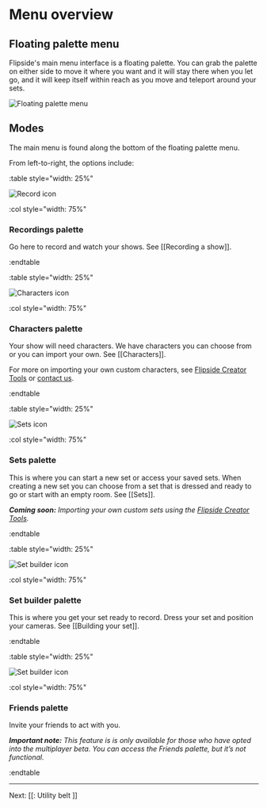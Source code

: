 # Menu overview

## Floating palette menu

Flipside's main menu interface is a floating palette. You can grab the palette on either
side to move it where you want and it will stay there when you let go, and it will keep itself
within reach as you move and teleport around your sets.

![Floating palette menu](https://www.flipsidexr.com/files/docs/screenshots/palette-menu.png)

## Modes

The main menu is found along the bottom of the floating palette menu.

From left-to-right, the options include:

:table style="width: 25%"

![Record icon](https://www.flipsidexr.com/files/docs/graphics/button_w-record.png)

:col style="width: 75%"

### Recordings palette

Go here to record and watch your shows. See [[Recording a show]].

:endtable

:table style="width: 25%"

![Characters icon](https://www.flipsidexr.com/files/docs/graphics/button_w-characters.png)

:col style="width: 75%"

### Characters palette

Your show will need characters. We have characters you can choose from or you can import
your own. See [[Characters]].

For more on importing your own custom characters, see [Flipside Creator Tools](/docs/2020.1/creator-tools) or [contact us](/contact).

:endtable

:table style="width: 25%"

![Sets icon](https://www.flipsidexr.com/files/docs/graphics/button_w-sets.png)

:col style="width: 75%"

### Sets palette

This is where you can start a new set or access your saved sets.  When creating a new set you can choose from a set that is dressed and ready to go or start with an empty room.  See [[Sets]].

_**Coming soon:** Importing your own custom sets using the [Flipside Creator Tools](/docs/2020.1/creator-tools)._

:endtable

:table style="width: 25%"

![Set builder icon](https://www.flipsidexr.com/files/docs/graphics/button_w-build.png)

:col style="width: 75%"

### Set builder palette

This is where you get your set ready to record. Dress your set and position your cameras. See [[Building your set]].

:endtable

:table style="width: 25%"

![Set builder icon](https://www.flipsidexr.com/files/docs/graphics/button_w-friends.png)

:col style="width: 75%"

### Friends palette

Invite your friends to act with you.

_**Important note:** This feature is is only available for those who have opted into the multiplayer beta.  You can access the Friends palette, but it’s not functional._

:endtable

---

Next: [[: Utility belt ]]
